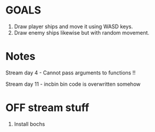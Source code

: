 # GOALS
1. Draw player ships and move it 
using WASD keys.
2. Draw enemy ships likewise but
with random 
movement.

# Notes

Stream day 4 - Cannot pass 
arguments to functions !!

Stream day 11 - incbin bin code is overwritten somehow


# OFF stream stuff
1. Install bochs


